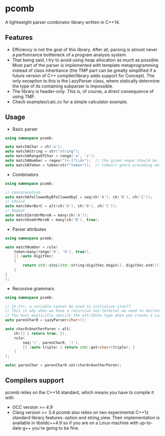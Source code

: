 pcomb
======
A lightweight parser combinator library written in C++14.

## Features
* Efficiency is not the goal of this library. After all, parsing is almost never a perfomrance bottleneck of a program analysis system. 
* That being said, I try to avoid using heap allocation as much as possible. Most part of the parser is implemented with template metaprogramming instead of class inheritance (the TMP part can be greatly simplified if a future version of C++ compiler/library adds support for Concept). The only exception to this is the LazyParser class, where statically determine the type of its containing subparser is impossible.
* The library is header-only. This is, of course, a direct consequence of using TMP.
* Check examples/calc.cc for a simple calculator example.

## Usage
* Basic parser
```c++
using namespace pcomb;

auto matchAChar = ch('a');
auto matchAString = str("string");
auto matchARangeOfChar = range('a', 'z');
auto matchANumber = regex("[+-]?\\d+");  // the given regex should be in ECMAScript syntax
auto matchAToken = token(str("token"));  // token() gnore preceding whitespaces before parsing the input 
```

* Combinators
```c++
using namespace pcomb;

// Concatenation
auto matchAfollowedbyBfollowedbyC = seq(ch('A'), ch('B'), ch('C'));
// Choice
auto matchAorBorC = alt(ch('A'), ch('B'), ch('C'));
// Repeat
auto matchZeroOrMoreA = many(ch('A'));
auto matchOneOrMoreB = many(ch('B'), true);
```

* Parser attributes
```c++
using namespace pcomb;

auto matchNumber = rule(
	token(many(range('0', '9'), true)),
	[] (auto digitVec)
	{
		return std::stoi(std::string(digitVec.begin(), digitVec.end()));
	}
}
);
```

* Recursive grammars
```c++
using namespace pcomb;

// In C++, a variable cannot be used to initialize itself.
// This is why when we have a recursive non-terminal we need to declare it first before we fill in the details later
// You must explicitly specify the attribute type when you create a LazyParser
auto parenChar0 = LazyParser<char>();

auto charOrAnotherParen = alt(
	ch([] { return true; }),
	rule(
		seq('(', parenChar0, ')'),
		[] (auto triple) { return std::get<char>(triple); }
	)
);

auto& parenChar = parenChar0.set(charOrAnotherParen);
```

## Compilers support
pcomb relies on the C++14 standard, which means you have to compile it with
  - GCC version >= 4.9
  - Clang version >= 3.4
pcomb also relies on two experimental C++1z standard library features: option and string_view. Their implementation is available in libstdc++4.9 so if you are on a Linux machine with up-to-date g++ you're going to be fine.
